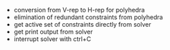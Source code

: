 * conversion from V-rep to H-rep for polyhedra
* elimination of redundant constraints from polyhedra
* get active set of constraints directly from solver
* get print output from solver
* interrupt solver with ctrl+C

